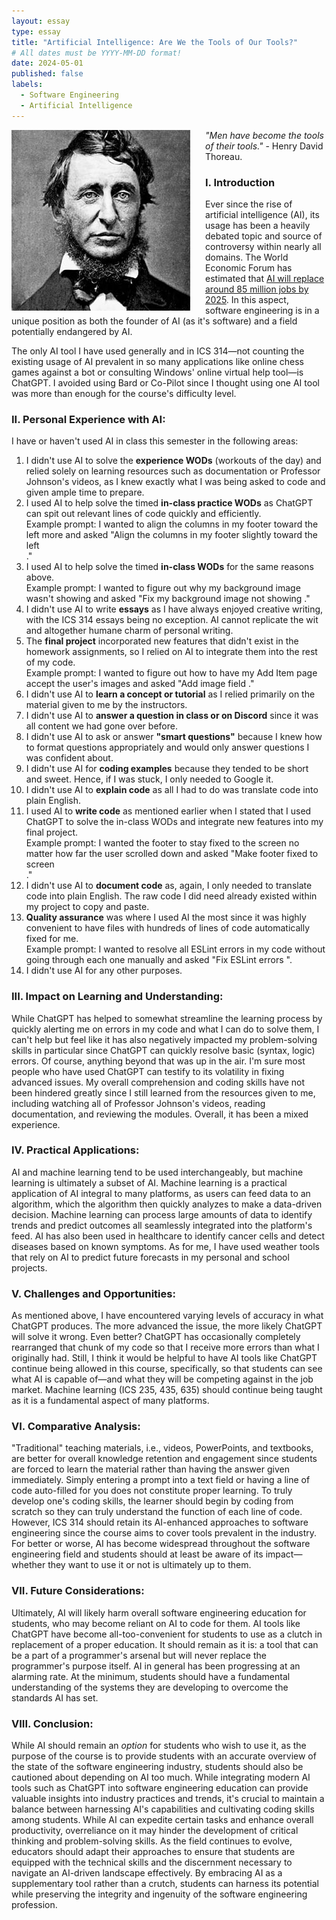 ```yaml
---
layout: essay
type: essay
title: "Artificial Intelligence: Are We the Tools of Our Tools?"
# All dates must be YYYY-MM-DD format!
date: 2024-05-01
published: false
labels:
  - Software Engineering
  - Artificial Intelligence
---
```

<p>
  <img style="margin-right: 1.5rem" align="left" height="auto" width="286" src="../img/thoreau.jpg" />
  <em>"Men have become the tools of their tools."</em> - Henry David Thoreau.
</p>

### I. Introduction

  Ever since the rise of artificial intelligence (AI), its usage has been a heavily debated topic and source of controversy within nearly all domains. The World Economic Forum has estimated that [AI will replace around 85 million jobs by 2025](https://www.weforum.org/press/2020/10/recession-and-automation-changes-our-future-of-work-but-there-are-jobs-coming-report-says-52c5162fce/). In this aspect, software engineering is in a unique position as both the founder of AI (as it's software) and a field potentially endangered by AI.

The only AI tool I have used generally and in ICS 314—not counting the existing usage of AI prevalent in so many applications like online chess games against a bot or consulting Windows' online virtual help tool—is ChatGPT. I avoided using Bard or Co-Pilot since I thought using one AI tool was more than enough for the course's difficulty level.

### II. Personal Experience with AI:
I have or haven't used AI in class this semester in the following areas:

1. I didn't use AI to solve the **experience WODs** (workouts of the day) and relied solely on learning resources such as documentation or Professor Johnson's videos, as I knew exactly what I was being asked to code and given ample time to prepare.
2. I used AI to help solve the timed **in-class practice WODs** as ChatGPT can spit out relevant lines of code quickly and efficiently.\
   Example prompt: I wanted to align the columns in my footer toward the left more and asked "Align the columns in my footer slightly toward the left <footer code>."
3. I used AI to help solve the timed **in-class WODs** for the same reasons above.\
   Example prompt: I wanted to figure out why my background image wasn't showing and asked "Fix my background image not showing <landing page code and style.css code>."
4. I didn't use AI to write **essays** as I have always enjoyed creative writing, with the ICS 314 essays being no exception. AI cannot replicate the wit and altogether humane charm of personal writing.
5. The **final project** incorporated new features that didn't exist in the homework assignments, so I relied on AI to integrate them into the rest of my code.\
   Example prompt: I wanted to figure out how to have my Add Item page accept the user's images and asked "Add image field <Add Item page code and Lost Object component code>."
6. I didn't use AI to **learn a concept or tutorial** as I relied primarily on the material given to me by the instructors.
7. I didn't use AI to **answer a question in class or on Discord** since it was all content we had gone over before.
8. I didn't use AI to ask or answer **"smart questions"** because I knew how to format questions appropriately and would only answer questions I was confident about.
9. I didn't use AI for **coding examples** because they tended to be short and sweet. Hence, if I was stuck, I only needed to Google it.
10. I didn't use AI to **explain code** as all I had to do was translate code into plain English.
11. I used AI to **write code** as mentioned earlier when I stated that I used ChatGPT to solve the in-class WODs and integrate new features into my final project.\
    Example prompt: I wanted the footer to stay fixed to the screen no matter how far the user scrolled down and asked "Make footer fixed to screen <footer code>." 
12. I didn't use AI to **document code** as, again, I only needed to translate code into plain English. The raw code I did need already existed within my project to copy and paste.
13. **Quality assurance** was where I used AI the most since it was highly convenient to have files with hundreds of lines of code automatically fixed for me.\
    Example prompt: I wanted to resolve all ESLint errors in my code without going through each one manually and asked "Fix ESLint errors <file with ESLint errors>".
14. I didn't use AI for any other purposes.

### III. Impact on Learning and Understanding:

  While ChatGPT has helped to somewhat streamline the learning process by quickly alerting me on errors in my code and what I can do to solve them, I can't help but feel like it has also negatively impacted my problem-solving skills in particular since ChatGPT can quickly resolve basic (syntax, logic) errors. Of course, anything beyond that was up in the air. I'm sure most people who have used ChatGPT can testify to its volatility in fixing advanced issues. My overall comprehension and coding skills have not been hindered greatly since I still learned from the resources given to me, including watching all of Professor Johnson's videos, reading documentation, and reviewing the modules. Overall, it has been a mixed experience.

### IV. Practical Applications:

  AI and machine learning tend to be used interchangeably, but machine learning is ultimately a subset of AI. Machine learning is a practical application of AI integral to many platforms, as users can feed data to an algorithm, which the algorithm then quickly analyzes to make a data-driven decision. Machine learning can process large amounts of data to identify trends and predict outcomes all seamlessly integrated into the platform's feed. AI has also been used in healthcare to identify cancer cells and detect diseases based on known symptoms. As for me, I have used weather tools that rely on AI to predict future forecasts in my personal and school projects.

### V. Challenges and Opportunities:

  As mentioned above, I have encountered varying levels of accuracy in what ChatGPT produces. The more advanced the issue, the more likely ChatGPT will solve it wrong. Even better? ChatGPT has occasionally completely rearranged that chunk of my code so that I receive more errors than what I originally had. Still, I think it would be helpful to have AI tools like ChatGPT continue being allowed in this course, specifically, so that students can see what AI is capable of—and what they will be competing against in the job market. Machine learning (ICS 235, 435, 635) should continue being taught as it is a fundamental aspect of many platforms.

### VI. Comparative Analysis:

 "Traditional" teaching materials, i.e., videos, PowerPoints, and textbooks, are better for overall knowledge retention and engagement since students are forced to learn the material rather than having the answer given immediately. Simply entering a prompt into a text field or having a line of code auto-filled for you does not constitute proper learning. To truly develop one's coding skills, the learner should begin by coding from scratch so they can truly understand the function of each line of code. However, ICS 314 should retain its AI-enhanced approaches to software engineering since the course aims to cover tools prevalent in the industry. For better or worse, AI has become widespread throughout the software engineering field and students should at least be aware of its impact—whether they want to use it or not is ultimately up to them.

### VII. Future Considerations:

  Ultimately, AI will likely harm overall software engineering education for students, who may become reliant on AI to code for them. AI tools like ChatGPT have become all-too-convenient for students to use as a clutch in replacement of a proper education. It should remain as it is: a tool that can be a part of a programmer's arsenal but will never replace the programmer's purpose itself. AI in general has been progressing at an alarming rate. At the minimum, students should have a fundamental understanding of the systems they are developing to overcome the standards AI has set.

### VIII. Conclusion:

  While AI should remain an *option* for students who wish to use it, as the purpose of the course is to provide students with an accurate overview of the state of the software engineering industry, students should also be cautioned about depending on AI too much. While integrating modern AI tools such as ChatGPT into software engineering education can provide valuable insights into industry practices and trends, it's crucial to maintain a balance between harnessing AI's capabilities and cultivating coding skills among students. While AI can expedite certain tasks and enhance overall productivity, overreliance on it may hinder the development of critical thinking and problem-solving skills. As the field continues to evolve, educators should adapt their approaches to ensure that students are equipped with the technical skills and the discernment necessary to navigate an AI-driven landscape effectively. By embracing AI as a supplementary tool rather than a crutch, students can harness its potential while preserving the integrity and ingenuity of the software engineering profession.
